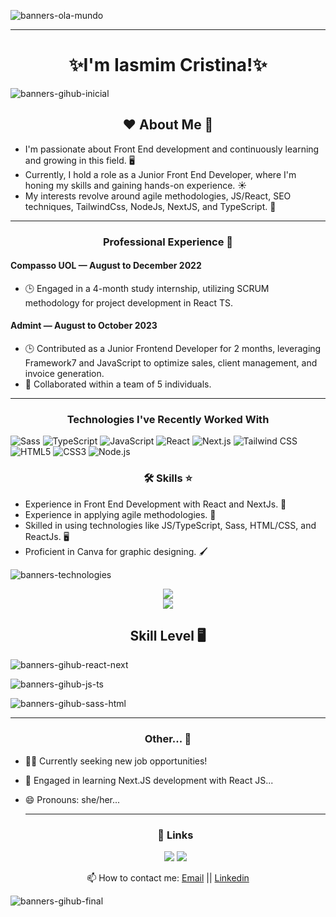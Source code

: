 

![banners-ola-mundo](https://github.com/IasmimCristina/IasmimCristina/assets/100351576/3a7d00da-aa18-4b03-9349-88da3edc1cae)




***

<h1 align="center">✨I'm Iasmim Cristina!✨</h1>


![banners-gihub-inicial](https://github.com/IasmimCristina/IasmimCristina/assets/100351576/3f7430cc-e889-43d5-83e1-b25870a0b0bc)


<h2 align="center"> ❤️ About Me 💙 </h2>
  
- I'm passionate about Front End development and continuously learning and growing in this field. 🖥️
- Currently, I hold a role as a Junior Front End Developer, where I'm honing my skills and gaining hands-on experience. ☀️
- My interests revolve around agile methodologies, JS/React, SEO techniques, TailwindCss, NodeJs, NextJS, and TypeScript. 💨

---

<h3 align="center"> Professional Experience 🚀 </h3>

#### Compasso UOL — August to December 2022
- 🕒 Engaged in a 4-month study internship, utilizing SCRUM methodology for project development in React TS.

#### Admint — August to October 2023
- 🕒 Contributed as a Junior Frontend Developer for 2 months, leveraging Framework7 and JavaScript to optimize sales, client management, and invoice generation.
- 👥 Collaborated within a team of 5 individuals.

---

<h3 align="center"> Technologies I've Recently Worked With </h3>
 
<p align="left">
  <img src="https://img.shields.io/badge/Sass-CC6699?style=for-the-badge&logo=sass&logoColor=white" alt="Sass">
  <img src="https://img.shields.io/badge/TypeScript-3178C6?style=for-the-badge&logo=typescript&logoColor=white" alt="TypeScript">
  <img src="https://img.shields.io/badge/JavaScript-F7DF1E?style=for-the-badge&logo=javascript&logoColor=black" alt="JavaScript">
  <img src="https://img.shields.io/badge/React-61DAFB?style=for-the-badge&logo=react&logoColor=white" alt="React">
  <img src="https://img.shields.io/badge/Next.js-000000?style=for-the-badge&logo=next.js&logoColor=white" alt="Next.js">
  <img src="https://img.shields.io/badge/Tailwind CSS-38B2AC?style=for-the-badge&logo=tailwind-css&logoColor=white" alt="Tailwind CSS">
  <img src="https://img.shields.io/badge/HTML5-E34F26?style=for-the-badge&logo=html5&logoColor=white" alt="HTML5">
  <img src="https://img.shields.io/badge/CSS3-1572B6?style=for-the-badge&logo=css3&logoColor=white" alt="CSS3">
  <img src="https://img.shields.io/badge/Node.js-339933?style=for-the-badge&logo=node.js&logoColor=white" alt="Node.js">
</p>


<h3 align="center"> 🛠 Skills ⭐ </h3>


- Experience in Front End Development with React and NextJs. 👥
- Experience in applying agile methodologies. 💨
- Skilled in using technologies like JS/TypeScript, Sass, HTML/CSS, and ReactJs. 🖥️
- Proficient in Canva for graphic designing. 🖌️


  
![banners-technologies](https://github.com/IasmimCristina/IasmimCristina/assets/100351576/0e75bd50-ea3d-4028-95fe-5ce252f3e1c6)


  <div align="center">
    
   <a href="https://github.com/anuraghazra/github-readme-stats">
  <img align="center" src="https://github-readme-stats.vercel.app/api/top-langs/?username=IasmimCristina&layout=donut&theme=moltack" />
</a> 
   <div align="center">
  <a href="https://github.com/anuraghazra/github-readme-stats">
  <img align="center" src="https://github-readme-stats.vercel.app/api?username=IasmimCristina&show_icons=true&theme=moltack" />
</a>
  </div> 
  </div>
  



<h2 align="center">Skill Level 🖥️</h2>

  
![banners-gihub-react-next](https://github.com/IasmimCristina/IasmimCristina/assets/100351576/ef0af2d9-b024-40ad-a30c-fca21ce10dd3)

![banners-gihub-js-ts](https://github.com/IasmimCristina/IasmimCristina/assets/100351576/3899ce86-f18a-4f1a-af1b-c2d695eb420d)


![banners-gihub-sass-html](https://github.com/IasmimCristina/IasmimCristina/assets/100351576/e8a47f37-e22a-46ac-bdea-dea63371e2cc)



***

<h3 align="center"> Other... 👀 </h3>

- 👩‍💻 Currently seeking new job opportunities!
- 🧠 Engaged in learning Next.JS development with React JS...
- 😄 Pronouns: she/her...

 
  ***
  


  <h3 align= "center"> 🔗 Links </h3>
  
  <div align="center">   
  <a href = "mailto:iaasmimcristinaa@gmail.com"><img src="https://img.shields.io/badge/Gmail-D14836?style=for-the-badge&logo=gmail&logoColor=white" target="_blank"></a>
  <a href="https://www.linkedin.com/in/ias-cristina" target="_blank"><img src="https://img.shields.io/badge/-LinkedIn-%230077B5?style=for-the-badge&logo=linkedin&logoColor=white" target="_blank"></a>  
</div>


   <div align="center">   

📫 How to contact me: <a href ="mailto:iaasmimcristinaa@gmail.com">Email</a>   || <a href="https://www.linkedin.com/in/ias-cristina" target="_blank">Linkedin</a> 
</div>


 ![banners-gihub-final](https://user-images.githubusercontent.com/100351576/198038339-d9340ff7-a650-4065-ac79-4a22b4f64f2b.gif)




